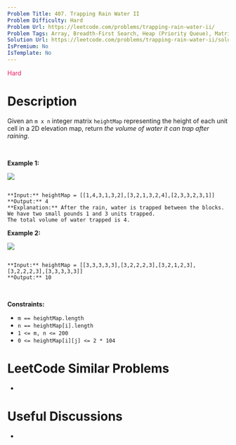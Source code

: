 ```yaml
---
Problem Title: 407. Trapping Rain Water II
Problem Difficulty: Hard
Problem Url: https://leetcode.com/problems/trapping-rain-water-ii/
Problem Tags: Array, Breadth-First Search, Heap (Priority Queue), Matrix
Solution Url: https://leetcode.com/problems/trapping-rain-water-ii/solution/
IsPremium: No
IsTemplate: No
---
```


<span style="color: rgb(233, 30, 99);">Hard</span>

# Description

Given an `m x n` integer matrix `heightMap` representing the height of each unit cell in a 2D elevation map, return *the volume of water it can trap after raining*.


 


**Example 1:**


![](https://assets.leetcode.com/uploads/2021/04/08/trap1-3d.jpg)

```

**Input:** heightMap = [[1,4,3,1,3,2],[3,2,1,3,2,4],[2,3,3,2,3,1]]
**Output:** 4
**Explanation:** After the rain, water is trapped between the blocks.
We have two small pounds 1 and 3 units trapped.
The total volume of water trapped is 4.

```

**Example 2:**


![](https://assets.leetcode.com/uploads/2021/04/08/trap2-3d.jpg)

```

**Input:** heightMap = [[3,3,3,3,3],[3,2,2,2,3],[3,2,1,2,3],[3,2,2,2,3],[3,3,3,3,3]]
**Output:** 10

```

 


**Constraints:**


* `m == heightMap.length`
* `n == heightMap[i].length`
* `1 <= m, n <= 200`
* `0 <= heightMap[i][j] <= 2 * 104`




# LeetCode Similar Problems

- []()

# Useful Discussions

- []()
